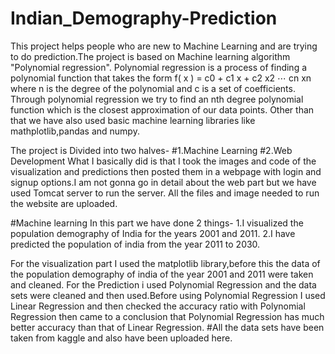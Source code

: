 # Indian_Demography-Prediction
This project helps people who are new to Machine Learning and are trying to do prediction.The project is based on Machine learning algorithm "Polynomial regression".
Polynomial regression is a process of finding a polynomial function that takes the form f( x ) = c0 + c1 x + c2 x2 ⋯ cn xn where n is the degree of the polynomial and c is a set of coefficients. Through polynomial regression we try to find an nth degree polynomial function which is the closest approximation of our data points.
Other than that we have also used basic machine learning libraries like mathplotlib,pandas and numpy.

The project is Divided into two halves-
#1.Machine Learning
#2.Web Development
What I basically did is that I took the images and code of the visualization and predictions then posted them in a webpage with login and signup options.I am not gonna go in detail about the web part but we have used Tomcat server to run the server. All the files and image needed to run the website are uploaded.

#Machine learning 
In this part we have done 2 things-
1.I visualized the population demography of India for the years 2001 and 2011.
2.I have predicted the population of india from the year 2011 to 2030.

For the visualization part I used the matplotlib library,before this the data of the population demography of india of the year 2001 and 2011 were taken and cleaned.
For the Prediction i used Polynomial Regression and the data sets were cleaned and then used.Before using Polynomial Regression I used Linear Regression and then checked the accuracy ratio with Polynomial Regression then came to a conclusion that Polynomial Regression has much better accuracy than that of Linear Regression.
#All the data sets have been taken from kaggle and also have been uploaded here.
